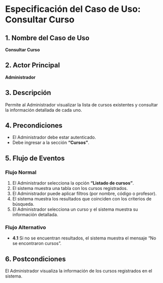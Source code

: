 # Especificación del Caso de Uso: Consultar Curso

## 1. Nombre del Caso de Uso
**Consultar Curso**

## 2. Actor Principal
**Administrador**

## 3. Descripción
Permite al Administrador visualizar la lista de cursos existentes y consultar la información detallada de cada uno.

## 4. Precondiciones
- El Administrador debe estar autenticado.
- Debe ingresar a la sección **“Cursos”**.

## 5. Flujo de Eventos

### Flujo Normal

1. El Administrador selecciona la opción **“Listado de cursos”**.
2. El sistema muestra una tabla con los cursos registrados.
3. El Administrador puede aplicar filtros (por nombre, código o profesor).
4. El sistema muestra los resultados que coinciden con los criterios de búsqueda.
5. El Administrador selecciona un curso y el sistema muestra su información detallada.

### Flujo Alternativo
- **4.1** Si no se encuentran resultados, el sistema muestra el mensaje “No se encontraron cursos”.

## 6. Postcondiciones
El Administrador visualiza la información de los cursos registrados en el sistema.
